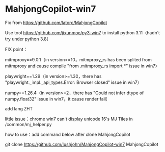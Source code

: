 # MahjongCopilot-win7

Fix from https://github.com/latorc/MahjongCopilot

Use tool https://github.com/jixunmoe/py3-win7 to install python 3.11（hadn't try under python 3.8）

FIX point：

mitmproxy==9.0.1（in version>=10，mitmproxy_rs has been splited from mitmproxy and cause compile "from .mitmproxy_rs import *" issue in win7）

playwright==1.29（in version>=1.30，there has "playwright._impl._api_types.Error: Browser closed" issue in win7）

numpy==1.26.4（in version>=2，there has "Could not infer dtype of numpy.float32" issue in win7，it cause render fail）

add lang ZHT

little issue：chrome win7 can't display unicode 16's MJ Tiles in /common/mj_helper.py

how to use：add command below after clone MahjongCopilot

git clone https://github.com/lushjohn/MahjongCopilot-win7 MahjongCopilot

